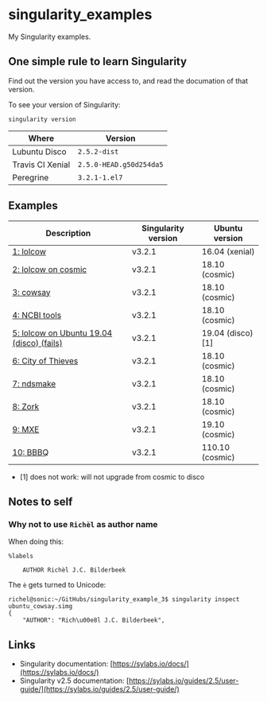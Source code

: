 # singularity_examples

My Singularity examples.

## One simple rule to learn Singularity

Find out the version you have access to, and read the
documation of that version.

To see your version of Singularity:

```
singularity version
```

Where            |Version
-----------------|-----------------------
Lubuntu Disco    |`2.5.2-dist`
Travis CI Xenial |`2.5.0-HEAD.g50d254da5`
Peregrine        |`3.2.1-1.el7`

## Examples

Description|Singularity version|Ubuntu version
-----------------------------------------------------|---|---
[1: lolcow](https://github.com/richelbilderbeek/singularity_example_1)|v3.2.1|16.04 (xenial)
[2: lolcow on cosmic](https://github.com/richelbilderbeek/singularity_example_2)|v3.2.1|18.10 (cosmic)
[3: cowsay](https://github.com/richelbilderbeek/singularity_example_3)|v3.2.1|18.10 (cosmic)
[4: NCBI tools](https://github.com/richelbilderbeek/singularity_example_4)|v3.2.1|18.10 (cosmic)
[5: lolcow on Ubuntu 19.04 (disco) (fails)](https://github.com/richelbilderbeek/singularity_example_5)|v3.2.1|19.04 (disco) [1]
[6: City of Thieves](https://github.com/richelbilderbeek/singularity_example_6)|v3.2.1|18.10 (cosmic)
[7: ndsmake](https://github.com/richelbilderbeek/singularity_example_7)|v3.2.1|18.10 (cosmic)
[8: Zork](https://github.com/richelbilderbeek/singularity_example_8)|v3.2.1|18.10 (cosmic)
[9: MXE](https://github.com/richelbilderbeek/singularity_example_9)|v3.2.1|19.10 (cosmic)
[10: BBBQ](https://github.com/richelbilderbeek/singularity_example_10)|v3.2.1|110.10 (cosmic)

 * [1] does not work: will not upgrade from cosmic to disco

## Notes to self

### Why not to use `Richèl` as author name

When doing this:

```
%labels

    AUTHOR Richèl J.C. Bilderbeek
```

The `è` gets turned to Unicode:

```
richel@sonic:~/GitHubs/singularity_example_3$ singularity inspect ubuntu_cowsay.simg 
{
    "AUTHOR": "Rich\u00e8l J.C. Bilderbeek",
```

## Links

 * Singularity documentation: [https://sylabs.io/docs/](https://sylabs.io/docs/)
 * Singularity v2.5 documentation: [https://sylabs.io/guides/2.5/user-guide/](https://sylabs.io/guides/2.5/user-guide/)
